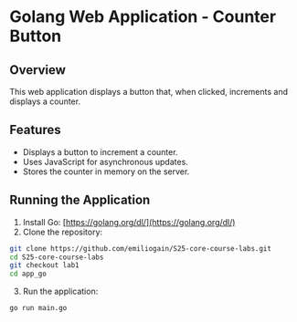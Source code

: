 # Golang Web Application - Counter Button

## Overview
This web application displays a button that, when clicked, increments and displays a counter.

## Features
- Displays a button to increment a counter.
- Uses JavaScript for asynchronous updates.
- Stores the counter in memory on the server.

## Running the Application
1. Install Go: [https://golang.org/dl/](https://golang.org/dl/)
2. Clone the repository:
```sh
git clone https://github.com/emiliogain/S25-core-course-labs.git
cd S25-core-course-labs
git checkout lab1
cd app_go
```
3. Run the application:
```sh
go run main.go
